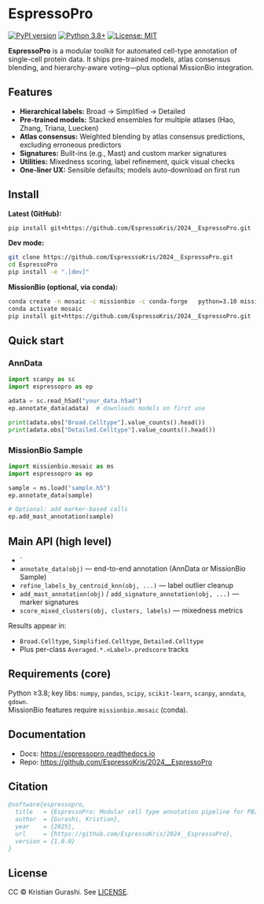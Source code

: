 # EspressoPro

[![PyPI version](https://badge.fury.io/py/espressopro.svg)](https://badge.fury.io/py/espressopro)
[![Python 3.8+](https://img.shields.io/badge/python-3.8+-blue.svg)](https://www.python.org/downloads/)
[![License: MIT](https://img.shields.io/badge/License-MIT-yellow.svg)](LICENSE)

**EspressoPro** is a modular toolkit for automated cell-type annotation of single-cell protein data. It ships pre-trained models, atlas consensus blending, and hierarchy-aware voting—plus optional MissionBio integration.

## Features

- **Hierarchical labels:** Broad → Simplified → Detailed  
- **Pre-trained models:** Stacked ensembles for multiple atlases (Hao, Zhang, Triana, Luecken)  
- **Atlas consensus:** Weighted blending by atlas consensus predictions, excluding erroneous predictors
- **Signatures:** Built-ins (e.g., Mast) and custom marker signatures  
- **Utilities:** Mixedness scoring, label refinement, quick visual checks  
- **One-liner UX:** Sensible defaults; models auto-download on first run

## Install

**Latest (GitHub):**
```bash
pip install git+https://github.com/EspressoKris/2024__EspressoPro.git
```

**Dev mode:**
```bash
git clone https://github.com/EspresssoKris/2024__EspressoPro.git
cd EspressoPro
pip install -e ".[dev]"
```

**MissionBio (optional, via conda):**
```bash
conda create -n mosaic -c missionbio -c conda-forge   python=3.10 missionbio.mosaic-base=3.12.2 python-kaleido -y
conda activate mosaic
pip install git+https://github.com/EspressoKris/2024__EspressoPro.git
```

## Quick start

### AnnData
```python
import scanpy as sc
import espressopro as ep

adata = sc.read_h5ad("your_data.h5ad")
ep.annotate_data(adata)  # downloads models on first use

print(adata.obs["Broad.Celltype"].value_counts().head())
print(adata.obs["Detailed.Celltype"].value_counts().head())
```

### MissionBio Sample
```python
import missionbio.mosaic as ms
import espressopro as ep

sample = ms.load("sample.h5")
ep.annotate_data(sample)

# Optional: add marker-based calls
ep.add_mast_annotation(sample)
```

## Main API (high level)

- `
- `annotate_data(obj)` — end-to-end annotation (AnnData or MissionBio Sample)  
- `refine_labels_by_centroid_knn(obj, ...)` — label outlier cleanup  
- `add_mast_annotation(obj)` / `add_signature_annotation(obj, ...)` — marker signatures  
- `score_mixed_clusters(obj, clusters, labels)` — mixedness metrics

Results appear in:
- `Broad.Celltype`, `Simplified.Celltype`, `Detailed.Celltype`  
- Plus per-class `Averaged.*.<Label>.predscore` tracks

## Requirements (core)

Python ≥3.8; key libs: `numpy`, `pandas`, `scipy`, `scikit-learn`, `scanpy`, `anndata`, `gdown`.  
MissionBio features require `missionbio.mosaic` (conda).

## Documentation

- Docs: <https://espressopro.readthedocs.io>  
- Repo: <https://github.com/EspressoKris/2024__EspressoPro>

## Citation
```bibtex
@software{espressopro,
  title   = {EspressoPro: Modular cell type annotation pipeline for PB/BM-MNCs single-cell protein data},
  author  = {Gurashi, Kristian},
  year    = {2025},
  url     = {https://github.com/EspressoKris/2024__EspressoPro},
  version = {1.0.0}
}
```

## License

CC © Kristian Gurashi. See [LICENSE](LICENSE).
